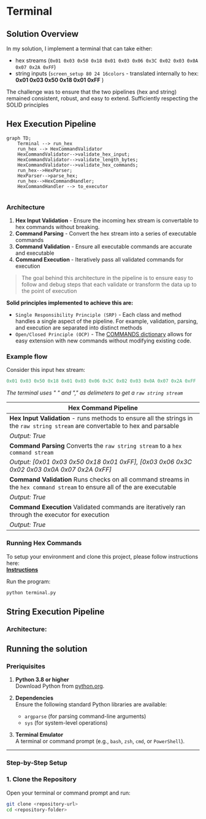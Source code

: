
# Terminal

## Solution Overview

In my solution, I implement a terminal that can take either:  

- hex streams (`0x01 0x03 0x50 0x18 0x01 0x03 0x06 0x3C 0x02 0x03 0x0A 0x07 0x2A 0xFF`)
-  string inputs (`screen_setup 80 24 16colors` - translated internally to hex: **0x01 0x03 0x50 0x18 0x01 0xFF** )

The challenge was to ensure that the two pipelines (hex and string) remained consistent, robust, and easy to extend. Sufficiently respecting the SOLID principles


## Hex Execution Pipeline  
```mermaid
graph TD;
    Terminal --> run_hex
    run_hex --> HexCommandValidator
    HexCommandValidator-->validate_hex_input;
    HexCommandValidator-->validate_length_bytes;
    HexCommandValidator-->validate_hex_commands;
    run_hex-->HexParser;
    HexParser-->parse_hex;
    run_hex-->HexCommandHandler;
    HexCommandHandler --> to_executor
    
```

### Architecture

1. **Hex Input Validation** - Ensure the incoming hex stream is convertable to hex commands without breaking.  
2. **Command Parsing** - Convert the hex stream into a series of executable commands
3. **Command Validation** - Ensure all executable commands are accurate and executable
4. **Command Execution** - Iteratively pass all validated commands for execution  

> The goal behind this architecture in the pipeline is to ensure easy to follow and debug steps that each validate or transform the data up to the point of execution  

**Solid principles implemented to achieve this are:**  

- `Single Responsibility Principle (SRP)` - Each class and method handles a single aspect of the pipeline. For example, validation, parsing, and execution are separated into distinct methods
- `Open/Closed Principle (OCP)` - The [COMMANDS dictionary](https://github.com/VictorCodebase/CustomTerminal/blob/main/Constants.py) allows for easy extension with new commands without modifying existing code.


### Example flow

Consider this input hex stream:

```Python
0x01 0x03 0x50 0x18 0x01 0x03 0x06 0x3C 0x02 0x03 0x0A 0x07 0x2A 0xFF
```

*The terminal uses " " and "," as delimeters to get a `raw string stream`*  

|Hex Command Pipeline|
|---|
|**Hex Input Validation** - runs methods to ensure all the strings in the `raw string stream` are convertable to hex and parsable |
|*Output: True*|
|**Command Parsing** Converts the `raw string stream` to a `hex command stream`|
|*Output: [0x01 0x03 0x50 0x18 0x01 0xFF], [0x03 0x06 0x3C 0x02 0x03 0x0A 0x07 0x2A 0xFF]*|
|**Command Validation** Runs checks on all command streams in the `hex command stream` to ensure all of the are executable|
|*Output: True*|
|**Command Execution** Validated commands are iteratively ran through the executor for execution|
|*Output: True*|

### Running Hex Commands
To setup your environment and clone this project, please follow instructions here:  
[**Instructions**](https://github.com/VictorCodebase/CustomTerminal/edit/main/README.md#running-the-solution)

Run the program:
```bash
python terminal.py
```

## String Execution Pipeline

### Architecture:

## Running the solution  
### Preriquisites

1. **Python 3.8 or higher**  
   Download Python from [python.org](https://www.python.org/downloads/).

2. **Dependencies**  
   Ensure the following standard Python libraries are available:
   
   - `argparse` (for parsing command-line arguments)
   - `sys` (for system-level operations)

3. **Terminal Emulator**  
   A terminal or command prompt (e.g., `bash`, `zsh`, `cmd`, or `PowerShell`).

---

### Step-by-Step Setup

### 1. Clone the Repository

Open your terminal or command prompt and run:

```bash
git clone <repository-url>
cd <repository-folder>

